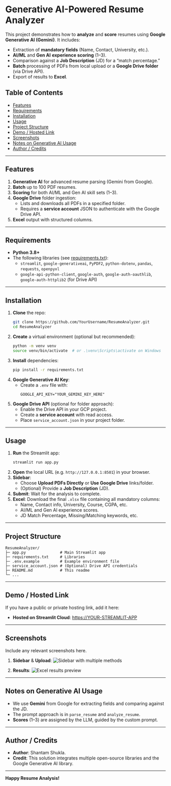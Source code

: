 # Generative AI-Powered Resume Analyzer

This project demonstrates how to **analyze** and **score** resumes using **Google Generative AI (Gemini)**. It includes:
- Extraction of **mandatory fields** (Name, Contact, University, etc.).
- **AI/ML** and **Gen AI** **experience scoring** (1–3).
- Comparison against a **Job Description** (JD) for a “match percentage.”
- **Batch** processing of PDFs from local upload or a **Google Drive folder** (via Drive API).
- Export of results to **Excel**.

## Table of Contents
- [Features](#features)
- [Requirements](#requirements)
- [Installation](#installation)
- [Usage](#usage)
- [Project Structure](#project-structure)
- [Demo / Hosted Link](#demo--hosted-link)
- [Screenshots](#screenshots)
- [Notes on Generative AI Usage](#notes-on-generative-ai-usage)
- [Author / Credits](#author--credits)

---

## Features
1. **Generative AI** for advanced resume parsing (Gemini from Google).
2. **Batch** up to 100 PDF resumes.
3. **Scoring** for both AI/ML and Gen AI skill sets (1–3).
4. **Google Drive** folder ingestion:
   - Lists and downloads all PDFs in a specified folder.
   - Requires a **service account** JSON to authenticate with the Google Drive API.
5. **Excel** output with structured columns.

---

## Requirements
- **Python 3.8+**
- The following libraries (see [requirements.txt](requirements.txt)):
  - `streamlit`, `google-generativeai`, `PyPDF2`, `python-dotenv`, `pandas`, `requests`, `openpyxl`
  - `google-api-python-client`, `google-auth`, `google-auth-oauthlib`, `google-auth-httplib2` (for Drive API)

---

## Installation

1. **Clone** the repo:
   ```bash
   git clone https://github.com/YourUsername/ResumeAnalyzer.git
   cd ResumeAnalyzer
   ```
2. **Create** a virtual environment (optional but recommended):
   ```bash
   python -m venv venv
   source venv/bin/activate  # or .\venv\Scripts\activate on Windows
   ```
3. **Install** dependencies:
   ```bash
   pip install -r requirements.txt
   ```
4. **Google Generative AI Key**:
   - Create a `.env` file with:
     ```
     GOOGLE_API_KEY="YOUR_GEMINI_KEY_HERE"
     ```
5. **Google Drive API** (optional for folder approach):
   - Enable the Drive API in your GCP project.
   - Create a **service account** with read access.
   - Place `service_account.json` in your project folder.

---

## Usage

1. **Run** the Streamlit app:
   ```bash
   streamlit run app.py
   ```
2. **Open** the local URL (e.g. `http://127.0.0.1:8501`) in your browser.
3. **Sidebar**:
   - Choose **Upload PDFs Directly** or **Use Google Drive** links/folder.
   - (Optional) Provide a **Job Description** (JD).
4. **Submit**: Wait for the analysis to complete.  
5. **Excel**: Download the final `.xlsx` file containing all mandatory columns:
   - Name, Contact info, University, Course, CGPA, etc.
   - AI/ML and Gen AI experience scores.
   - JD Match Percentage, Missing/Matching keywords, etc.

---

## Project Structure
```
ResumeAnalyzer/
├─ app.py               # Main Streamlit app
├─ requirements.txt     # Libraries
├─ .env.example         # Example environment file
├─ service_account.json # (Optional) Drive API credentials
├─ README.md            # This readme
└─ ...
```

---

## Demo / Hosted Link
If you have a public or private hosting link, add it here:
- **Hosted on Streamlit Cloud**: [https://YOUR-STREAMLIT-APP](https://YOUR-STREAMLIT-APP)

---

## Screenshots
Include any relevant screenshots here.

1. **Sidebar** & **Upload**:
   ![Sidebar with multiple methods](docs/screenshots/sidebar.png)

2. **Results**:
   ![Excel results preview](docs/screenshots/results.png)

---

## Notes on Generative AI Usage
- We use **Gemini** from Google for extracting fields and comparing against the JD.
- The prompt approach is in `parse_resume` and `analyze_resume`.
- **Scores** (1–3) are assigned by the LLM, guided by the custom prompt.

---

## Author / Credits
- **Author**: Shantam Shukla.
- **Credit**: This solution integrates multiple open-source libraries and the Google Generative AI library.

---

**Happy Resume Analysis!**

